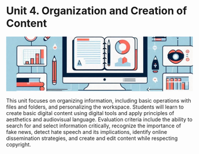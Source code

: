 # Unit 4. Organization and Creation of Content

<img class="header" src="../images/ud4_ict1.jpeg"/>

This unit focuses on organizing information, including basic operations with files and folders, and personalizing the workspace. Students will learn to create basic digital content using digital tools and apply principles of aesthetics and audiovisual language. Evaluation criteria include the ability to search for and select information critically, recognize the importance of fake news, detect hate speech and its implications, identify online dissemination strategies, and create and edit content while respecting copyright.
